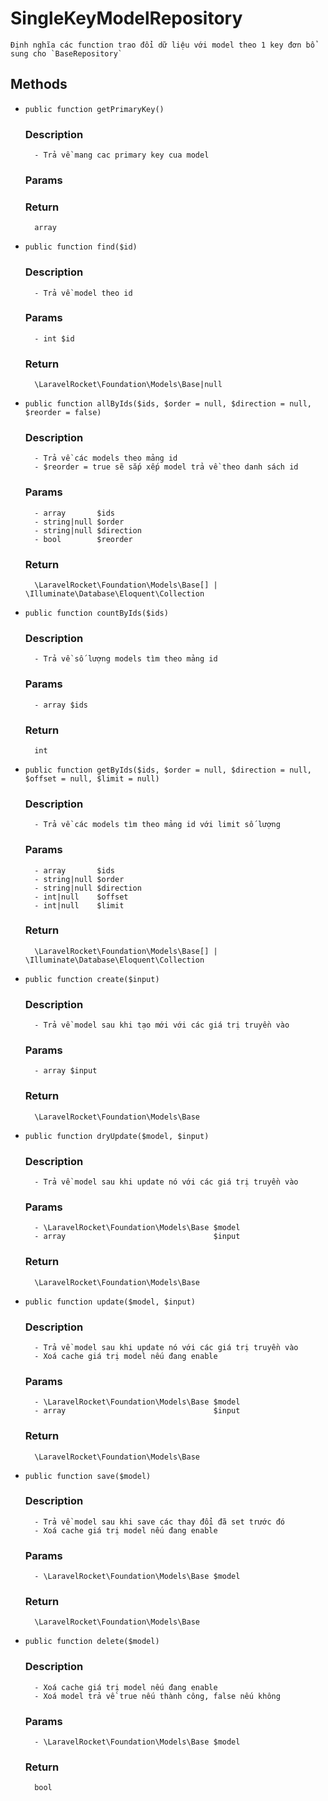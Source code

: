 # SingleKeyModelRepository
    Định nghĩa các function trao đổi dữ liệu với model theo 1 key đơn bổ sung cho `BaseRepository`

## Methods

- `public function getPrimaryKey()`
    ### Description
        - Trả về mang cac primary key cua model

    ### Params 

    ### Return 
        array

- `public function find($id)`
    ### Description
        - Trả về model theo id

    ### Params 
        - int $id

    ### Return 
        \LaravelRocket\Foundation\Models\Base|null

- `public function allByIds($ids, $order = null, $direction = null, $reorder = false)`
    ### Description
        - Trả về các models theo mảng id
        - $reorder = true sẽ sắp xếp model trả về theo danh sách id

    ### Params 
        - array       $ids
        - string|null $order
        - string|null $direction
        - bool        $reorder

    ### Return 
        \LaravelRocket\Foundation\Models\Base[] | \Illuminate\Database\Eloquent\Collection

- `public function countByIds($ids)`
    ### Description
        - Trả về số lượng models tìm theo mảng id

    ### Params 
        - array $ids

    ### Return 
        int

- `public function getByIds($ids, $order = null, $direction = null, $offset = null, $limit = null)`
    ### Description
        - Trả về các models tìm theo mảng id với limit số lượng

    ### Params 
        - array       $ids
        - string|null $order
        - string|null $direction
        - int|null    $offset
        - int|null    $limit

    ### Return 
        \LaravelRocket\Foundation\Models\Base[] | \Illuminate\Database\Eloquent\Collection

- `public function create($input)`
    ### Description
        - Trả về model sau khi tạo mới với các giá trị truyền vào

    ### Params 
        - array $input

    ### Return 
        \LaravelRocket\Foundation\Models\Base

- `public function dryUpdate($model, $input)`
    ### Description
        - Trả về model sau khi update nó với các giá trị truyền vào

    ### Params 
        - \LaravelRocket\Foundation\Models\Base $model
        - array                                 $input

    ### Return 
        \LaravelRocket\Foundation\Models\Base
 
- `public function update($model, $input)`
    ### Description
        - Trả về model sau khi update nó với các giá trị truyền vào
        - Xoá cache giá trị model nếu đang enable

    ### Params 
        - \LaravelRocket\Foundation\Models\Base $model
        - array                                 $input

    ### Return 
        \LaravelRocket\Foundation\Models\Base

- `public function save($model)`
    ### Description
        - Trả về model sau khi save các thay đổi đã set trước đó
        - Xoá cache giá trị model nếu đang enable

    ### Params 
        - \LaravelRocket\Foundation\Models\Base $model

    ### Return 
        \LaravelRocket\Foundation\Models\Base
    
- `public function delete($model)`
    ### Description
        - Xoá cache giá trị model nếu đang enable
        - Xoá model trả về true nếu thành công, false nếu không

    ### Params 
        - \LaravelRocket\Foundation\Models\Base $model

    ### Return 
        bool